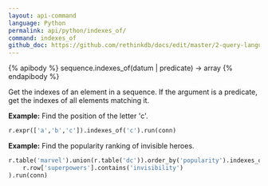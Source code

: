 ```yaml
---
layout: api-command 
language: Python
permalink: api/python/indexes_of/
command: indexes_of
github_doc: https://github.com/rethinkdb/docs/edit/master/2-query-language/api/python/transformations/indexes_of.md
---
```



{% apibody %}
sequence.indexes_of(datum | predicate) → array
{% endapibody %}

Get the indexes of an element in a sequence. If the argument is a predicate, get the indexes of all elements matching it.

__Example:__ Find the position of the letter 'c'.

```py
r.expr(['a','b','c']).indexes_of('c').run(conn)
```

__Example:__ Find the popularity ranking of invisible heroes.

```py
r.table('marvel').union(r.table('dc')).order_by('popularity').indexes_of(
    r.row['superpowers'].contains('invisibility')
).run(conn)
```

